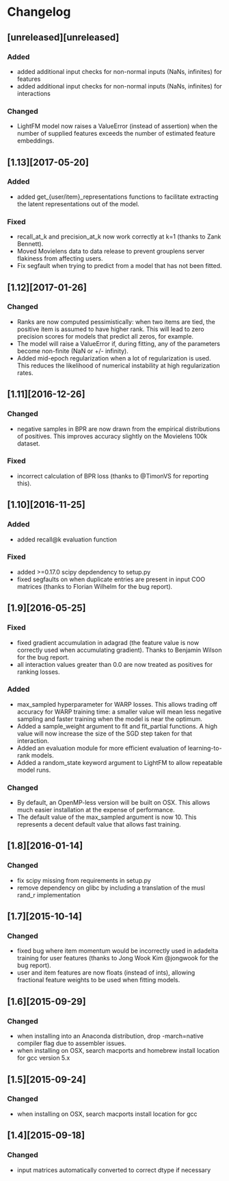 # Changelog

## [unreleased][unreleased]
### Added
- added additional input checks for non-normal inputs (NaNs, infinites) for features
- added additional input checks for non-normal inputs (NaNs, infinites) for interactions
### Changed
- LightFM model now raises a ValueError (instead of assertion) when the number of supplied
  features exceeds the number of estimated feature embeddings.

## [1.13][2017-05-20]
### Added
- added get_{user/item}_representations functions to facilitate extracting the latent representations out of the model.
### Fixed
- recall_at_k and precision_at_k now work correctly at k=1 (thanks to Zank Bennett).
- Moved Movielens data to data release to prevent grouplens server flakiness from affecting users.
- Fix segfault when trying to predict from a model that has not been fitted.

## [1.12][2017-01-26]
### Changed
- Ranks are now computed pessimistically: when two items are tied, the positive item is assumed to have higher rank. This will lead to zero precision scores for models that predict all zeros, for example.
- The model will raise a ValueError if, during fitting, any of the parameters become non-finite (NaN or +/- infinity).
- Added mid-epoch regularization when a lot of regularization is used. This reduces the likelihood of numerical instability at high regularization rates.


## [1.11][2016-12-26]
### Changed
- negative samples in BPR are now drawn from the empirical distributions of positives. This improves accuracy slightly on the Movielens 100k dataset.

### Fixed
- incorrect calculation of BPR loss (thanks to @TimonVS for reporting this).


## [1.10][2016-11-25]
### Added
- added recall@k evaluation function
### Fixed
- added >=0.17.0 scipy depdendency to setup.py
- fixed segfaults on when duplicate entries are present in input COO matrices (thanks to Florian
  Wilhelm for the bug report).

## [1.9][2016-05-25]
### Fixed
- fixed gradient accumulation in adagrad (the feature value is now correctly used when accumulating gradient).
  Thanks to Benjamin Wilson for the bug report.
- all interaction values greater than 0.0 are now treated as positives for ranking losses.
### Added
- max_sampled hyperparameter for WARP losses. This allows trading off accuracy for WARP training time: a smaller value
  will mean less negative sampling and faster training when the model is near the optimum.
- Added a sample_weight argument to fit and fit_partial functions. A high value will now increase the size of the SGD step taken for that interaction.
- Added an evaluation module for more efficient evaluation of learning-to-rank models.
- Added a random_state keyword argument to LightFM to allow repeatable model runs.
### Changed
- By default, an OpenMP-less version will be built on OSX. This allows much easier installation at the expense of
performance.
- The default value of the max_sampled argument is now 10. This represents a decent default value that allows fast training.

## [1.8][2016-01-14]
### Changed
- fix scipy missing from requirements in setup.py
- remove dependency on glibc by including a translation of the musl rand_r implementation

## [1.7][2015-10-14]
### Changed
- fixed bug where item momentum would be incorrectly used in adadelta training for user features (thanks to Jong Wook Kim @jongwook for the bug report).
- user and item features are now floats (instead of ints), allowing fractional feature weights to be used when fitting models.

## [1.6][2015-09-29]
### Changed
- when installing into an Anaconda distribution, drop -march=native compiler flag
  due to assembler issues.
- when installing on OSX, search macports and homebrew install location for gcc
  version 5.x

## [1.5][2015-09-24]
### Changed
- when installing on OSX, search macports install location for gcc

## [1.4][2015-09-18]
### Changed
- input matrices automatically converted to correct dtype if necessary

